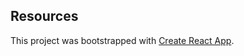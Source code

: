 ## Resources
This project was bootstrapped with [Create React App](https://github.com/facebook/create-react-app).
